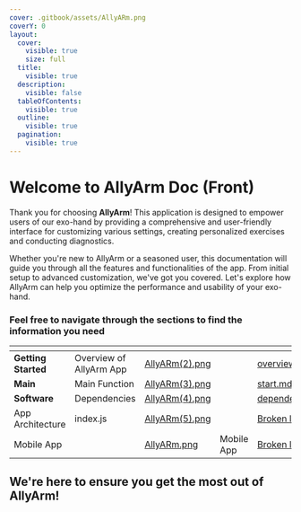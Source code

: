```yaml
---
cover: .gitbook/assets/AllyARm.png
coverY: 0
layout:
  cover:
    visible: true
    size: full
  title:
    visible: true
  description:
    visible: false
  tableOfContents:
    visible: true
  outline:
    visible: true
  pagination:
    visible: true
---
```


# Welcome to AllyArm Doc (Front)

Thank you for choosing **AllyArm**! This application is designed to empower users of our exo-hand by providing a comprehensive and user-friendly interface for customizing various settings, creating personalized exercises and conducting diagnostics.

Whether you're new to AllyArm or a seasoned user, this documentation will guide you through all the features and functionalities of the app. From initial setup to advanced customization, we've got you covered. Let's explore how AllyArm can help you optimize the performance and usability of your exo-hand.

### **Feel free to navigate through the sections to find the information you need**

<table data-view="cards"><thead><tr><th></th><th></th><th data-hidden data-card-cover data-type="files"></th><th data-hidden></th><th data-hidden data-card-target data-type="content-ref"></th></tr></thead><tbody><tr><td><strong>Getting Started</strong></td><td>Overview of AllyArm App</td><td><a href=".gitbook/assets/AllyARm(2).png">AllyARm(2).png</a></td><td></td><td><a href="getting-started/overview_of_allyarm.md">overview_of_allyarm.md</a></td></tr><tr><td><strong>Main</strong></td><td>Main Function</td><td><a href=".gitbook/assets/AllyARm(3).png">AllyARm(3).png</a></td><td></td><td><a href="main-function/start.md">start.md</a></td></tr><tr><td><strong>Software</strong></td><td>Dependencies</td><td><a href=".gitbook/assets/AllyARm(4).png">AllyARm(4).png</a></td><td></td><td><a href="software/dependencies.md">dependencies.md</a></td></tr><tr><td>App Architecture</td><td>index.js</td><td><a href=".gitbook/assets/AllyARm(5).png">AllyARm(5).png</a></td><td></td><td><a href="broken-reference">Broken link</a></td></tr><tr><td>Mobile App</td><td></td><td><a href=".gitbook/assets/AllyARm.png">AllyARm.png</a></td><td>Mobile App</td><td><a href="broken-reference">Broken link</a></td></tr></tbody></table>

## **We're here to ensure you get the most out of AllyArm!**

